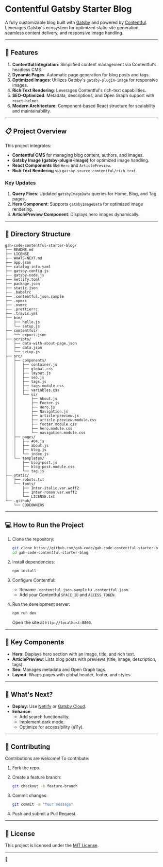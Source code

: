 
# Contentful Gatsby Starter Blog

A fully customizable blog built with [Gatsby](https://www.gatsbyjs.com/) and powered by [Contentful](https://www.contentful.com/). Leverages Gatsby's ecosystem for optimized static site generation, seamless content delivery, and responsive image handling.

---

## 🚀 Features

1. **Contentful Integration**: Simplified content management via Contentful's headless CMS.
2. **Dynamic Pages**: Automatic page generation for blog posts and tags.
3. **Optimized Images**: Utilizes Gatsby's `gatsby-plugin-image` for responsive images.
4. **Rich Text Rendering**: Leverages Contentful's rich-text capabilities.
5. **SEO-Optimized**: Metadata, descriptions, and Open Graph support with `react-helmet`.
6. **Modern Architecture**: Component-based React structure for scalability and maintainability.

---

## 📋 Project Overview

This project integrates:

- **Contentful CMS** for managing blog content, authors, and images.
- **Gatsby Image (gatsby-plugin-image)** for optimized image handling.
- **React Components** like `Hero` and `ArticlePreview`.
- **Rich Text Rendering** via `gatsby-source-contentful/rich-text`.

### Key Updates

1. **Query Fixes**: Updated `gatsbyImageData` queries for Home, Blog, and Tag pages.
2. **Hero Component**: Supports `gatsbyImageData` for optimized image rendering.
3. **ArticlePreview Component**: Displays hero images dynamically.

---

## 📁 Directory Structure

```plaintext
gah-code-contentful-starter-blog/
├── README.md
├── LICENSE
├── WHATS-NEXT.md
├── app.json
├── catalog-info.yaml
├── gatsby-config.js
├── gatsby-node.js
├── netlify.toml
├── package.json
├── static.json
├── .babelrc
├── .contentful.json.sample
├── .npmrc
├── .nvmrc
├── .prettierrc
├── .travis.yml
├── bin/
│   ├── hello.js
│   └── setup.js
├── contentful/
│   └── export.json
├── scripts/
│   ├── data-with-about-page.json
│   ├── data.json
│   └── setup.js
├── src/
│   ├── components/
│   │   ├── container.js
│   │   ├── global.css
│   │   ├── layout.js
│   │   ├── seo.js
│   │   ├── tags.js
│   │   ├── tags.module.css
│   │   ├── variables.css
│   │   └── ui/
│   │       ├── About.js
│   │       ├── Footer.js
│   │       ├── Hero.js
│   │       ├── Navigation.js
│   │       ├── article-preview.js
│   │       ├── article-preview.module.css
│   │       ├── footer.module.css
│   │       ├── hero.module.css
│   │       └── navigation.module.css
│   ├── pages/
│   │   ├── 404.js
│   │   ├── about.js
│   │   ├── blog.js
│   │   └── index.js
│   └── templates/
│       ├── blog-post.js
│       ├── blog-post.module.css
│       └── tag.js
├── static/
│   ├── robots.txt
│   └── fonts/
│       ├── Inter-italic.var.woff2
│       ├── Inter-roman.var.woff2
│       └── LICENSE.txt
└── .github/
    └── CODEOWNERS
```

---

## 💻 How to Run the Project

1. Clone the repository:

   ```bash
   git clone https://github.com/gah-code/gah-code-contentful-starter-blog.git
   cd gah-code-contentful-starter-blog
   ```

2. Install dependencies:

   ```bash
   npm install
   ```

3. Configure Contentful:
   - Rename `.contentful.json.sample` to `.contentful.json`.
   - Add your Contentful `SPACE_ID` and `ACCESS_TOKEN`.

4. Run the development server:

   ```bash
   npm run dev
   ```

   Open the site at `http://localhost:8000`.

---

## 🧩 Key Components

- **Hero**: Displays hero section with an image, title, and rich text.
- **ArticlePreview**: Lists blog posts with previews (title, image, description, tags).
- **Seo**: Manages metadata and Open Graph tags.
- **Layout**: Wraps pages with global header, footer, and styles.

---

## 🚧 What's Next?

- **Deploy**: Use [Netlify](https://www.netlify.com/) or [Gatsby Cloud](https://www.gatsbyjs.com/products/cloud/).
- **Enhance**:
  - Add search functionality.
  - Implement dark mode.
  - Optimize for accessibility (a11y).

---

## 🤝 Contributing

Contributions are welcome! To contribute:

1. Fork the repo.
2. Create a feature branch:

   ```bash
   git checkout -b feature-branch
   ```

3. Commit changes:

   ```bash
   git commit -m "Your message"
   ```

4. Push and submit a Pull Request.

---

## 📜 License

This project is licensed under the [MIT License](./LICENSE).

---

 🚀
